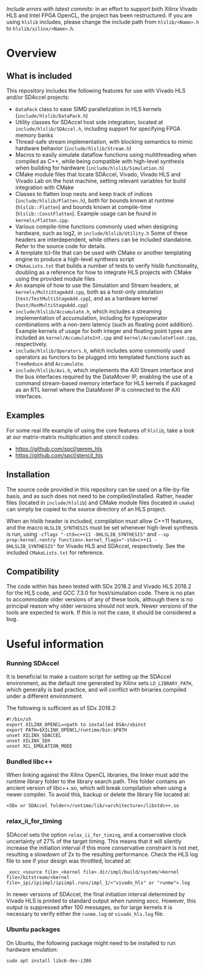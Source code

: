 _Include errors with latest commits:_ in an effort to support both Xilinx Vivado HLS and Intel FPGA OpenCL, the project has been restructured. If you are using `hlslib` includes, please change the include path from `hlslib/<Name>.h` to `hlslib/xilinx/<Name>.h`.

# Overview

## What is included

This repository includes the following features for use with Vivado HLS and/or SDAccel projects:

* `DataPack` class to ease SIMD parallelization in HLS kernels (`include/hlslib/DataPack.h`) 
* Utility classes for SDAccel host side integration, located at `include/hlslib/SDAccel.h`, including support for specifying FPGA memory banks
* Thread-safe stream implementation, with blocking semantics to mimic hardware behavior (`include/hlslib/Stream.h`)
* Macros to easily simulate dataflow functions using multithreading when compiled as C++, while being compatible with high-level synthesis when building for hardware (`include/hlslib/Simulation.h`)
* CMake module files that locate SDAccel, Vivado, Vivado HLS and Vivado Lab on the host machine, setting relevant variables for build integration with CMake
* Classes to flatten loop nests and keep track of indices (`include/hlslib/Flatten.h`), both for bounds known at runtime (`hlslib::Flatten`) and bounds known at compile-time (`hlslib::ConstFlatten`). Example usage can be found in `kernels/Flatten.cpp`.
* Various compile-time functions commonly used when designing hardware, such as log2, in `include/hlslib/Utility.h`
Some of these headers are interdependent, while others can be included standalone. Refer to the source code for details.
* A template tcl-file that can be used with CMake or another templating engine to produce a high-level synthesis script
* `CMakeLists.txt` that builds a number of tests to verify hlslib functionality, doubling as a reference for how to integrate HLS projects with CMake using the provided module files 
* An example of how to use the Simulation and Stream headers, at `kernels/MultiStageAdd.cpp`, both as a host-only simulation (`test/TestMultiStageAdd.cpp`), and as a hardware kernel (`host/RunMultiStageAdd.cpp`) 
* `include/hlslib/Accumulate.h`, which includes a streaming implementation of accumulation, including for type/operator combinations with a non-zero latency (such as floating point addition). Example kernels of usage for both integer and floating point types are included as `kernel/AccumulateInt.cpp` and `kernel/AccumulateFloat.cpp`, respectively. 
* `include/hlslib/Operators.h`, which includes some commonly used operators as functors to be plugged into templated functions such as `TreeReduce` and `Accumulate`.
* `include/hlslib/Axi.h`, which implements the AXI Stream interface and the bus interfaces required by the DataMover IP, enabling the use of a command stream-based memory interface for HLS kernels if packaged as an RTL kernel where the DataMover IP is connected to the AXI interfaces.

## Examples

For some real life example of using the core features of `hlslib`, take a look at our matrix-matrix multiplication and stencil codes:

- https://github.com/spcl/gemm_hls
- https://github.com/spcl/stencil_hls

## Installation

The source code provided in this repository can be used on a file-by-file basis, and as such does not need to be compiled/installed. Rather, header files (located in `include/hlslib`) and CMake module files (located in `cmake`) can simply be copied to the source directory of an HLS project.

When an hlslib header is included, compilation must allow C++11 features, and the macro `HLSLIB_SYNTHESIS` must be set whenever high-level synthesis is run, using `-cflags "-std=c++11 -DHLSLIB_SYNTHESIS"` and `--xp prop:kernel.<entry function>.kernel_flags="-std=c++11 -DHLSLIB_SYNTHESIS"` for Vivado HLS and SDAccel, respectively. See the included `CMakeLists.txt` for reference.

## Compatibility

The code within has been tested with SDx 2018.2 and Vivado HLS 2018.2 for the HLS code, and GCC 7.3.0 for host/simulation code. There is no plan to accommodate older versions of any of these tools, although there is no principal reason why older versions should not work. Newer versions of the tools are expected to work. If this is not the case, it should be considered a bug. 

# Useful information

### Running SDAccel

It is beneficial to make a custom script for setting up the SDAccel environment, as the default one generated by Xilinx sets `LD_LIBRARY_PATH`, which generally is bad practice, and will conflict with binaries compiled under a different environment.

The following is sufficient as of SDx 2018.2:

```shell
#!/bin/sh
export XILINX_OPENCL=<path to installed DSA>/xbinst
export PATH=$XILINX_OPENCL/runtime/bin:$PATH
unset XILINX_SDACCEL
unset XILINX_SDX
unset XCL_EMULATION_MODE
```

### Bundled libc++

When linking against the Xilinx OpenCL libraries, the linker must add the runtime library folder to the library search path. This folder contains an ancient version of libc++.so, which will break compilation when using a newer compiler.
To avoid this, backup or delete the library file located at:
```
<SDx or SDAccel folder>/runtime/lib/<architecture>/libstdc++.so
```

### relax\_ii\_for_timing

SDAccel sets the option `relax_ii_for_timing`, and a conservative clock uncertainty of 27% of the target timing. This means that it will silently increase the initiation interval if this more conservative constraint is not met, resulting a slowdown of 2x to the resulting performance. Check the HLS log file to see if your design was throttled, located at:
```
_xocc_<source file>_<kernel file>.dir/impl/build/system/<kernel file>/bitstream/<kernel file>_ipi/ipiimpl/ipiimpl.runs/impl_1/<"vivado_hls" or "runme">.log
```
In newer versions of SDAccel, the final initiation interval determined by Vivado HLS is printed to standard output when running xocc. However, this output is suppressed after 100 messages, so for large kernels it is necessary to verify either the `runme.log` or `vivado_hls.log` file.

### Ubuntu packages

On Ubuntu, the following package might need to be installed to run hardware emulation:

```
sudo apt install libc6-dev-i386
```
